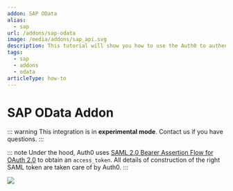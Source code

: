 ```yaml
---
addon: SAP OData
alias:
  - sap
url: /addons/sap-odata
image: /media/addons/sap_api.svg
description: This tutorial will show you how to use the Auth0 to authenticate and authorize your SAP OData services.
tags:
  - sap
  - addons
  - odata
articleType: how-to
---
```


# SAP OData Addon

::: warning
This integration is in <strong>experimental mode</strong>. Contact us if you have questions.
:::

::: note
  Under the hood, Auth0 uses <a href="http://help.sap.com/saphelp_nw74/helpdata/en/12/41087770d9441682e3e02958997846/content.htm">SAML 2.0 Bearer Assertion Flow for OAuth 2.0</a> to obtain an <code>access_token</code>. All details of construction of the right SAML token are taken care of by Auth0.
:::

![](/media/articles/server-apis/sap-data-flow.png)
